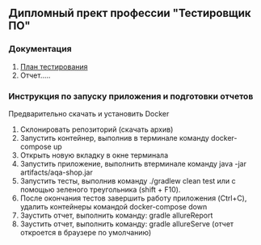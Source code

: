 ## Дипломный прект профессии "Тестировщик ПО"


### Документация
1. [План тестирования](https://github.com/iva1111/Diplom-aqa/blob/main/Plan.md)
2. Отчет.....

### Инструкция по запуску приложения и подготовки отчетов
Предварительно скачать и установить Docker

1. Cклонировать репозиторий (скачать архив)
2. Запустить контейнер, выполнив в терминале команду docker-compose up
3. Открыть новую вкладку в окне терминала
4. Запустить приложение, выполнить втерминале команду java -jar artifacts/aqa-shop.jar
5. Запустить тесты, выполнив команду ./gradlew clean test или с помощью зеленого треугольника (shift + F10).
6. После окончания тестов завершить работу приложения (Ctrl+C), удалить контейнеры командой docker-compose down
7. Заустить отчет, выполнить команду: gradle allureReport 
8. Заустить отчет, выполнить команду: gradle allureServe (отчет откроется в браузере по умолчанию)
